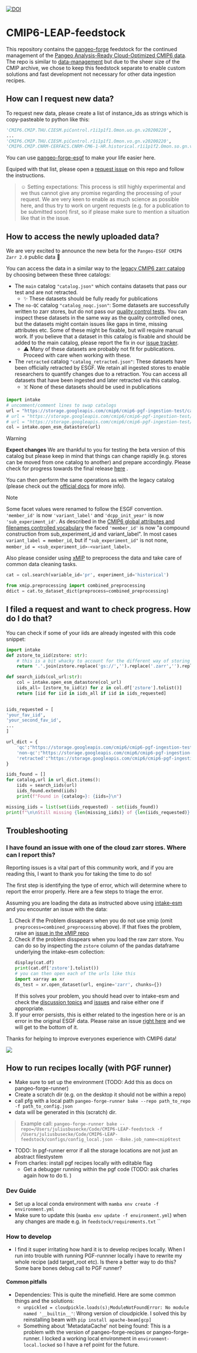 [![DOI](https://zenodo.org/badge/618127503.svg)](https://zenodo.org/badge/latestdoi/618127503)

# CMIP6-LEAP-feedstock
This repository contains the [pangeo-forge](https://pangeo-forge.org) feedstock for the continued management of the [Pangeo Analysis-Ready Cloud-Optimized CMIP6 data](https://pangeo-data.github.io/pangeo-cmip6-cloud/). The repo is similar to [data-management](https://github.com/leap-stc/data-management) but due to the sheer size of the CMIP archive, we chose to keep this feedstock separate to enable custom solutions and fast development not necessary for other data ingestion recipes.

## How can I request new data?
To request new data, please create a list of instance_ids as strings which is copy-pasteable to python like this:
```python
'CMIP6.CMIP.THU.CIESM.piControl.r1i1p1f1.Omon.uo.gn.v20200220',
...
'CMIP6.CMIP.THU.CIESM.piControl.r1i1p1f1.Omon.vo.gn.v20200220',
'CMIP6.CMIP.CNRM-CERFACS.CNRM-CM6-1-HR.historical.r1i1p1f2.Omon.so.gn.v20191021',
```
You can use [pangeo-forge-esgf](https://github.com/jbusecke/pangeo-forge-esgf#parsing-a-list-of-instance-ids-using-wildcards) to make your life easier here.

Equiped with that list, please open a [request issue](https://github.com/leap-stc/cmip6-leap-feedstock/issues/new/choose) on this repo and follow the instructions.

> ☺️ Setting expectations: This process is still highly experimental and we thus cannot give any promise regarding the processing of your request.
> We are very keen to enable as much science as possible here, and thus try to work on urgent requests (e.g. for a publication to be submitted soon)
> first, so if please make sure to mention a situation like that in the issue.


## How to access the newly uploaded data?

We are very excited to announce the new beta for the `Pangeo-ESGF CMIP6 Zarr 2.0` public data 🎉

You can access the data in a similar way to the [legacy CMIP6 zarr catalog](https://pangeo-data.github.io/pangeo-cmip6-cloud/accessing_data.html#loading-an-esm-collection) by choosing between these three catalogs:
- The `main` catalog `"catalog.json"` which contains datasets that pass our test and are not retracted.
    - ✨ These datasets should be fully ready for publications
- The `no-QC` catalog `"catalog_noqc.json"`: Some datasets are successfully written to zarr stores, but do not pass our [quality control tests](https://github.com/leap-stc/cmip6-leap-feedstock/blob/9e6290ed2c29a8da93285aeffaea0b639dca79eb/feedstock/recipe.py#L188-L235). You can inspect these datasets in the same way as the quality controlled ones, but the datasets might contain issues like gaps in time, missing attributes etc. Some of these might be fixable, but will require manual work. If you believe that a dataset in this catalog is fixable and should be added to the main catalog, please report the fix in our [issue tracker](https://github.com/leap-stc/cmip6-leap-feedstock/issues/new).
    -  ⚠️ Many of these datasets are probably not fit for publications. Proceed with care when working with these.
- The `retracted` catalog `"catalog_retracted.json"`: These datasets have been officially retracted by ESGF. We retain all ingested stores to enable researchers to quantify changes due to a retraction. You can access all datasets that have been ingested and later retracted via this catalog.
    - ☠️ None of these datasets should be used in publications

```python
import intake
# uncomment/comment lines to swap catalogs
url = "https://storage.googleapis.com/cmip6/cmip6-pgf-ingestion-test/catalog/catalog.json" # Only stores that pass current tests
# url = "https://storage.googleapis.com/cmip6/cmip6-pgf-ingestion-test/catalog/catalog_noqc.json" # Only stores that fail current tests
# url = "https://storage.googleapis.com/cmip6/cmip6-pgf-ingestion-test/catalog/catalog_retracted.json" # Only stores that have been retracted by ESGF
col = intake.open_esm_datastore(url)
```

> [!WARNING]  
> **Expect changes** We are thankful to you for testing the beta version of this catalog but please keep in mind that things can change rapidly (e.g. stores can be moved from one catalog to another) and prepare accordingly. Please check for progress towards the final release [here](https://github.com/leap-stc/cmip6-leap-feedstock/issues/82) .

You can then perform the same operations as with the legacy catalog (please check out the [official docs](https://pangeo-data.github.io/pangeo-cmip6-cloud/accessing_data.html#loading-an-esm-collection) for more info). 

> [!NOTE]
> Some facet values were renamed to follow the ESGF convention. `'member_id'` is now `'variant_label'` and `'dcpp_init_year'` is now `'sub_experiment_id'`. As described in the [CMIP6 global attributes and filenames controlled vocabulary](https://docs.google.com/document/d/1h0r8RZr_f3-8egBMMh7aqLwy3snpD6_MrDz1q8n5XUk/edit) the faced `'member_id'` is now "a compound construction from sub_experiment_id and variant_label". In most cases `variant_label = member_id`, but if `"sub_experiment_id"` is not none, `member_id = <sub_experiment_id>-<variant_label>`.

Also please consider using [xMIP](https://github.com/jbusecke/xMIP) to preprocess the data and take care of common data cleaning tasks.

```python
cat = col.search(variable_id='pr', experiment_id='historical')

from xmip.preprocessing import combined_preprocessing
ddict = cat.to_dataset_dict(preprocess=combined_preprocessing)
```

## I filed a request and want to check progress. How do I do that?
You can check if some of your iids are already ingested with this code snippet:
```python
import intake
def zstore_to_iid(zstore: str):
    # this is a bit whacky to account for the different way of storing old/new stores
    return '.'.join(zstore.replace('gs://','').replace('.zarr','').replace('.','/').split('/')[-11:-1])

def search_iids(col_url:str):
    col = intake.open_esm_datastore(col_url)
    iids_all= [zstore_to_iid(z) for z in col.df['zstore'].tolist()]
    return [iid for iid in iids_all if iid in iids_requested]
    

iids_requested = [
'your_fav_iid',
'your_second_fav_id',
...
]

url_dict = {
    'qc':"https://storage.googleapis.com/cmip6/cmip6-pgf-ingestion-test/catalog/catalog.json",
    'non-qc':"https://storage.googleapis.com/cmip6/cmip6-pgf-ingestion-test/catalog/catalog_noqc.json",
    'retracted':"https://storage.googleapis.com/cmip6/cmip6-pgf-ingestion-test/catalog/catalog_retracted.json"
}

iids_found = []
for catalog,url in url_dict.items():
    iids = search_iids(url)
    iids_found.extend(iids)
    print(f"Found in {catalog=}: {iids=}\n")

missing_iids = list(set(iids_requested) - set(iids_found))
print(f"\n\nStill missing {len(missing_iids)} of {len(iids_requested)}: \n{missing_iids=}")
```

## Troubleshooting

### I have found an issue with one of the cloud zarr stores. Where can I report this?
Reporting issues is a vital part of this community work, and if you are reading this, I want to thank you for taking the time to do so!

The first step is identifying the type of error, which will determine where to report the error properly. 
Here are a few steps to triage the error. 

Assuming you are loading the data as instructed above using [intake-esm](https://github.com/intake/intake-esm) and you encounter an issue with the data:
1. Check if the Problem dissapears when you do not use xmip (omit `preprocess=combined_preprocessing` above). If that fixes the problem, raise an [issue in the xMIP repo](https://github.com/jbusecke/xMIP/issues/new)
2. Check if the problem disspears when you load the raw zarr store. You can do so by inspecting the `zstore` column of the pandas dataframe underlying the intake-esm collection:
    ```python
    display(cat.df)
    print(cat.df['zstore'].tolist())
    # you can then open each of the urls like this
    import xarray as xr
    ds_test = xr.open_dataset(url, engine='zarr', chunks={})
    ```
    If this solves your problem, you should head over to intake-esm and check the [discussion topics](https://github.com/intake/intake-esm/discussions) and [issues](https://github.com/intake/intake-esm/issues) and raise either one if appropriate.
3. If your error persists, this is either related to the ingestion here or is an error in the original ESGF data. Please raise an issue [right here](https://github.com/leap-stc/cmip6-leap-feedstock/issues/new?assignees=&labels=bug&projects=&template=problem.yaml&title=%5BBUG%5D%3A+) and we will get to the bottom of it.

Thanks for helping to improve everyones experience with CMIP6 data! 

![](https://media.giphy.com/media/p0xvfeVhS7tlhGzIoh/giphy-downsized-large.gif)


## How to run recipes locally (with PGF runner)
- Make sure to set up the environment (TODO: Add this as docs on pangeo-forge-runner)
- Create a scratch dir (e.g. on the desktop it should not be within a repo)
- call  pfg with a local path `pangeo-forge-runner bake --repo path_to_repo -f path_to_config.json`
- data will be generated in this (scratch) dir.
> Example call: `pangeo-forge-runner bake --repo=/Users/juliusbusecke/Code/CMIP6-LEAP-feedstock -f /Users/juliusbusecke/Code/CMIP6-LEAP-feedstock/configs/config_local.json --Bake.job_name=cmip6test`
- TODO: In pgf-runner error if all the storage locations are not just an abstract filestystem
- From charles: install pgf recipes locally with editable flag
  - Get a debugger running within the pgf code (TODO: ask charles again how to do ti.
  )

### Dev Guide

- Set up a local conda environment with `mamba env create -f environment.yml`
- Make sure to update this (`mamba env update -f environment.yml`) when any changes are made e.g. in `feedstock/requirements.txt` ``

### How to develop

- I find it super irritating how hard it is to develop recipes locally. When I run into trouble with running PGF-runnner locally i have to rewrite my whole recipe (add target_root etc). Is there a better way to do this? Some bare bones debug call to PGF runner?

#### Common pitfalls

- Dependencies: This is quite the minefield. Here are some common things and the solutions:
  - `unpickled = cloudpickle.loads(s);ModuleNotFoundError: No module named '__builtin__'`: Wrong version of cloudpickle. I solved this by reinstalling beam with `pip install apache-beam[gcp]`
  - Something about 'MetadataCache' not being found: This is a problem with the version of pangeo-forge-recipes or pangeo-forge-runner.
 I locked a working local environment in `environment-local.locked` so I have a ref point for the future.
